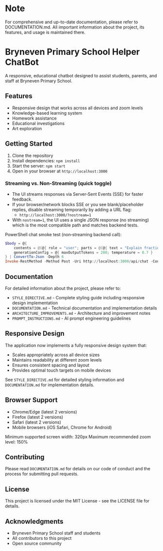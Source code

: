 # Note

For comprehensive and up-to-date documentation, please refer to DOCUMENTATION.md. All important information about the project, its features, and usage is maintained there.

# Bryneven Primary School Helper ChatBot

A responsive, educational chatbot designed to assist students, parents, and staff at Bryneven Primary School.

## Features

- Responsive design that works across all devices and zoom levels
- Knowledge-based learning system
- Homework assistance
- Educational investigations
- Art exploration

## Getting Started

1. Clone the repository
2. Install dependencies: `npm install`
3. Start the server: `npm start`
4. Open in your browser at `http://localhost:3000`


### Streaming vs. Non-Streaming (quick toggle)

- The UI streams responses via Server‑Sent Events (SSE) for faster feedback.
- If your browser/network blocks SSE or you see blank/placeholder replies, disable streaming temporarily by adding a URL flag:
	- `http://localhost:3000/?nostream=1`
- With `nostream=1`, the UI uses a single JSON response (no streaming) which is the most compatible path and matches backend tests.

PowerShell chat smoke test (non‑streaming backend call):
```powershell
$body = @{ 
	contents = @(@{ role = "user"; parts = @(@{ text = "Explain fractions simply." }) })
	generationConfig = @{ maxOutputTokens = 280; temperature = 0.7 }
} | ConvertTo-Json -Depth 6
Invoke-RestMethod -Method Post -Uri http://localhost:3000/api/chat -ContentType "application/json" -Body $body | ConvertTo-Json -Depth 8
```
## Documentation

For detailed information about the project, please refer to:

- `STYLE_DIRECTIVE.md` - Complete styling guide including responsive design implementation
- `DOCUMENTATION.md` - Technical documentation and implementation details
- `ARCHITECTURE_IMPROVEMENTS.md` - Architecture and improvement notes
- `PROMPT_INSTRUCTIONS.md` - AI prompt engineering guidelines

## Responsive Design

The application now implements a fully responsive design system that:
- Scales appropriately across all device sizes
- Maintains readability at different zoom levels
- Ensures consistent spacing and layout
- Provides optimal touch targets on mobile devices

See `STYLE_DIRECTIVE.md` for detailed styling information and `DOCUMENTATION.md` for implementation details.

## Browser Support

- Chrome/Edge (latest 2 versions)
- Firefox (latest 2 versions)
- Safari (latest 2 versions)
- Mobile browsers (iOS Safari, Chrome for Android)

Minimum supported screen width: 320px
Maximum recommended zoom level: 150%

## Contributing

Please read `DOCUMENTATION.md` for details on our code of conduct and the process for submitting pull requests.

## License

This project is licensed under the MIT License - see the LICENSE file for details.

## Acknowledgments

- Bryneven Primary School staff and students
- All contributors to this project
- Open source community
